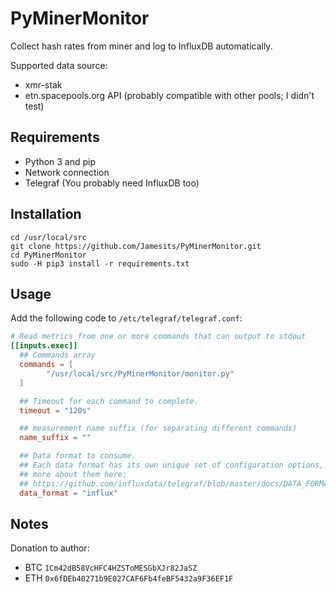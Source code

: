# PyMinerMonitor

Collect hash rates from miner and log to InfluxDB automatically.

Supported data source:

 * xmr-stak
 * etn.spacepools.org API (probably compatible with other pools; I didn't test)

## Requirements

 * Python 3 and pip
 * Network connection
 * Telegraf (You probably need InfluxDB too)

## Installation

```shell
cd /usr/local/src
git clone https://github.com/Jamesits/PyMinerMonitor.git
cd PyMinerMonitor
sudo -H pip3 install -r requirements.txt
```

## Usage

Add the following code to `/etc/telegraf/telegraf.conf`:

```toml
# Read metrics from one or more commands that can output to stdout
[[inputs.exec]]
  ## Commands array
  commands = [
        "/usr/local/src/PyMinerMonitor/monitor.py"
  ] 

  ## Timeout for each command to complete.
  timeout = "120s"

  ## measurement name suffix (for separating different commands)
  name_suffix = ""

  ## Data format to consume.
  ## Each data format has its own unique set of configuration options, read
  ## more about them here:
  ## https://github.com/influxdata/telegraf/blob/master/docs/DATA_FORMATS_INPUT.md
  data_format = "influx"
```

## Notes

Donation to author:
 * BTC `1Cm42dB58VcHFC4HZSToMESGbXJr82JaSZ`
 * ETH `0x6fDEb40271b9E027CAF6Fb4feBF5432a9F36EF1F`